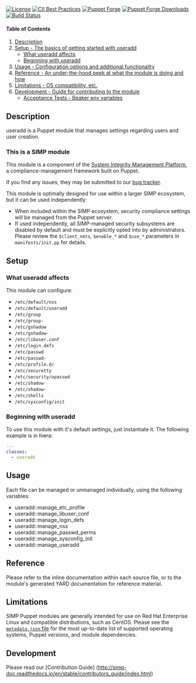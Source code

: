 [![License](https://img.shields.io/:license-apache-blue.svg)](http://www.apache.org/licenses/LICENSE-2.0.html)
[![CII Best Practices](https://bestpractices.coreinfrastructure.org/projects/73/badge)](https://bestpractices.coreinfrastructure.org/projects/73)
[![Puppet Forge](https://img.shields.io/puppetforge/v/simp/useradd.svg)](https://forge.puppetlabs.com/simp/useradd)
[![Puppet Forge Downloads](https://img.shields.io/puppetforge/dt/simp/useradd.svg)](https://forge.puppetlabs.com/simp/useradd)
[![Build Status](https://travis-ci.org/simp/pupmod-simp-useradd.svg)](https://travis-ci.org/simp/pupmod-simp-useradd)

#### Table of Contents

1. [Description](#description)
2. [Setup - The basics of getting started with useradd](#setup)
    * [What useradd affects](#what-useradd-affects)
    * [Beginning with useradd](#beginning-with-useradd)
3. [Usage - Configuration options and additional functionality](#usage)
4. [Reference - An under-the-hood peek at what the module is doing and how](#reference)
5. [Limitations - OS compatibility, etc.](#limitations)
6. [Development - Guide for contributing to the module](#development)
    * [Acceptance Tests - Beaker env variables](#acceptance-tests)


## Description

useradd is a Puppet module that manages settings regarding users and user creation.


### This is a SIMP module

This module is a component of the [System Integrity Management Platform](https://simp-project.com),
a compliance-management framework built on Puppet.

If you find any issues, they may be submitted to our [bug tracker](https://simp-project.atlassian.net/).

This module is optimally designed for use within a larger SIMP ecosystem, but it can be used independently:

 * When included within the SIMP ecosystem, security compliance settings will be managed from the Puppet server.
 * If used independently, all SIMP-managed security subsystems are disabled by default and must be explicitly opted into by administrators.  Please review the `$client_nets`, `$enable_*` and `$use_*` parameters in `manifests/init.pp` for details.


## Setup


### What useradd affects

This module can configure:
  * `/etc/default/nss`
  * `/etc/default/useradd`
  * `/etc/group`
  * `/etc/group-`
  * `/etc/gshadow`
  * `/etc/gshadow-`
  * `/etc/libuser.conf`
  * `/etc/login.defs`
  * `/etc/passwd`
  * `/etc/passwd-`
  * `/etc/profile.d/`
  * `/etc/securetty`
  * `/etc/security/opasswd`
  * `/etc/shadow`
  * `/etc/shadow-`
  * `/etc/shells`
  * `/etc/sysconfig/init`


### Beginning with useradd

To use this module with it's default settings, just instantiate it. The following example is in hiera:

```yaml
---
classes:
  - useradd

```


## Usage

Each file can be managed or unmanaged individually, using the following variables:
  * useradd::manage_etc_profile
  * useradd::manage_libuser_conf
  * useradd::manage_login_defs
  * useradd::manage_nss
  * useradd::manage_passwd_perms
  * useradd::manage_sysconfig_init
  * useradd::manage_useradd


## Reference

Please refer to the inline documentation within each source file, or to the module's generated YARD documentation for reference material.


## Limitations

SIMP Puppet modules are generally intended for use on Red Hat Enterprise Linux and compatible distributions, such as CentOS. Please see the [`metadata.json` file](./metadata.json) for the most up-to-date list of supported operating systems, Puppet versions, and module dependencies.


## Development

Please read our [Contribution Guide] (http://simp-doc.readthedocs.io/en/stable/contributors_guide/index.html)
